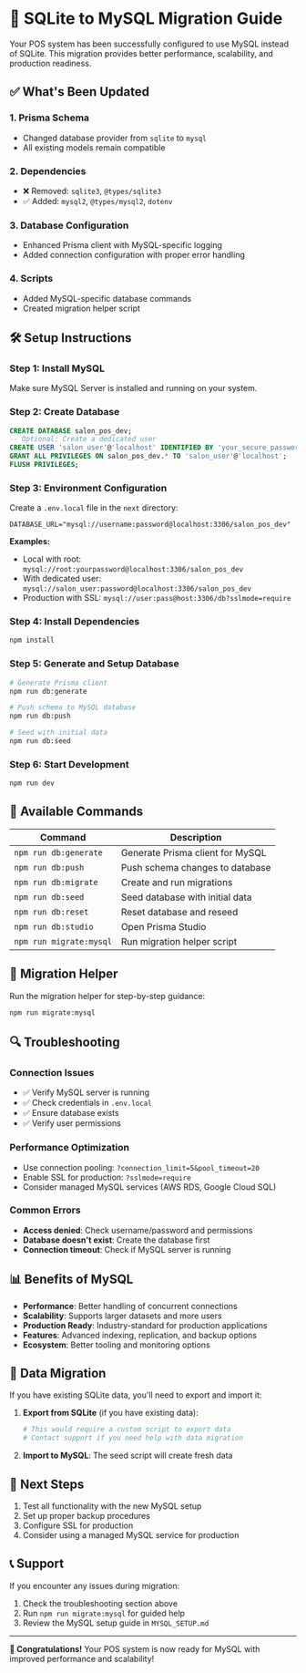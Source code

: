 # 🚀 SQLite to MySQL Migration Guide

Your POS system has been successfully configured to use MySQL instead of SQLite. This migration provides better performance, scalability, and production readiness.

## ✅ What's Been Updated

### 1. Prisma Schema

- Changed database provider from `sqlite` to `mysql`
- All existing models remain compatible

### 2. Dependencies

- ❌ Removed: `sqlite3`, `@types/sqlite3`
- ✅ Added: `mysql2`, `@types/mysql2`, `dotenv`

### 3. Database Configuration

- Enhanced Prisma client with MySQL-specific logging
- Added connection configuration with proper error handling

### 4. Scripts

- Added MySQL-specific database commands
- Created migration helper script

## 🛠️ Setup Instructions

### Step 1: Install MySQL

Make sure MySQL Server is installed and running on your system.

### Step 2: Create Database

```sql
CREATE DATABASE salon_pos_dev;
-- Optional: Create a dedicated user
CREATE USER 'salon_user'@'localhost' IDENTIFIED BY 'your_secure_password';
GRANT ALL PRIVILEGES ON salon_pos_dev.* TO 'salon_user'@'localhost';
FLUSH PRIVILEGES;
```

### Step 3: Environment Configuration

Create a `.env.local` file in the `next` directory:

```env
DATABASE_URL="mysql://username:password@localhost:3306/salon_pos_dev"
```

**Examples:**

- Local with root: `mysql://root:yourpassword@localhost:3306/salon_pos_dev`
- With dedicated user: `mysql://salon_user:password@localhost:3306/salon_pos_dev`
- Production with SSL: `mysql://user:pass@host:3306/db?sslmode=require`

### Step 4: Install Dependencies

```bash
npm install
```

### Step 5: Generate and Setup Database

```bash
# Generate Prisma client
npm run db:generate

# Push schema to MySQL database
npm run db:push

# Seed with initial data
npm run db:seed
```

### Step 6: Start Development

```bash
npm run dev
```

## 🔧 Available Commands

| Command                 | Description                      |
| ----------------------- | -------------------------------- |
| `npm run db:generate`   | Generate Prisma client for MySQL |
| `npm run db:push`       | Push schema changes to database  |
| `npm run db:migrate`    | Create and run migrations        |
| `npm run db:seed`       | Seed database with initial data  |
| `npm run db:reset`      | Reset database and reseed        |
| `npm run db:studio`     | Open Prisma Studio               |
| `npm run migrate:mysql` | Run migration helper script      |

## 🎯 Migration Helper

Run the migration helper for step-by-step guidance:

```bash
npm run migrate:mysql
```

## 🔍 Troubleshooting

### Connection Issues

- ✅ Verify MySQL server is running
- ✅ Check credentials in `.env.local`
- ✅ Ensure database exists
- ✅ Verify user permissions

### Performance Optimization

- Use connection pooling: `?connection_limit=5&pool_timeout=20`
- Enable SSL for production: `?sslmode=require`
- Consider managed MySQL services (AWS RDS, Google Cloud SQL)

### Common Errors

- **Access denied**: Check username/password and permissions
- **Database doesn't exist**: Create the database first
- **Connection timeout**: Check if MySQL server is running

## 📊 Benefits of MySQL

- **Performance**: Better handling of concurrent connections
- **Scalability**: Supports larger datasets and more users
- **Production Ready**: Industry-standard for production applications
- **Features**: Advanced indexing, replication, and backup options
- **Ecosystem**: Better tooling and monitoring options

## 🔄 Data Migration

If you have existing SQLite data, you'll need to export and import it:

1. **Export from SQLite** (if you have existing data):

   ```bash
   # This would require a custom script to export data
   # Contact support if you need help with data migration
   ```

2. **Import to MySQL**: The seed script will create fresh data

## 🚀 Next Steps

1. Test all functionality with the new MySQL setup
2. Set up proper backup procedures
3. Configure SSL for production
4. Consider using a managed MySQL service for production

## 📞 Support

If you encounter any issues during migration:

1. Check the troubleshooting section above
2. Run `npm run migrate:mysql` for guided help
3. Review the MySQL setup guide in `MYSQL_SETUP.md`

---

**🎉 Congratulations!** Your POS system is now ready for MySQL with improved performance and scalability!
